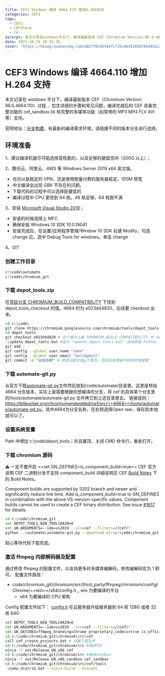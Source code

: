 ```yaml
---
title: CEF3 Windows 编译 4664.110 增加H.264支持
categories: CEF3
tags:
  - CEF3
  - CEFSharp
  - C#
excerpt: 本文记录在windows平台下，编译最新版本 CEF（Chromium Version:96.0.4664.110）过程 ，包含详细的步骤和常见问题，编译完成后的 CEF 具备完整功能的 cef_sandbox.lib 和完整的多媒体功能（如常用的 MP3 MP4 FLV AVI 等）支持。
date: 2021-10-25 20:33:36
cover: "https://hbimg.huabanimg.com/e82770c95fdefcf35246432658f85d45a12a4ce75c2f-L5VcKL_fw658/format/webp"
---
```


# CEF3 Windows 编译 4664.110 增加 H.264 支持

本文记录在 windows 平台下，编译最新版本 CEF（Chromium Version: 96.0.4664.110）过程 ，包含详细的步骤和常见问题，编译完成后的 CEF 具备完整功能的 cef_sandbox.lib 和完整的多媒体功能（如常用的 MP3 MP4 FLV AVI 等）支持。

官网地址：[分支构建](https://bitbucket.org/chromiumembedded/cef/wiki/BranchesAndBuilding.md#markdown-header-development)，有最新的编译需求环境，请根据不同的版本分支进行选择。

## 环境准备

1、建议编译机器尽可能选择高性能的，以及足够的硬盘空间（200G 以上）；

2、腾讯云、阿里云、AWS 等 Windows Server 2019 x64 英文版。

- 也可以是稳定的 VPN，还是使用按量付费的服务器稳定。100M 带宽
- 中文编译会出现 GBK 不存在的问题。
- 下载代码的过程中可以选择配置低的
- 编译过程中 CPU 更改到 64 核。48 核足够，64 核跑不满

3、安装 [Microsoft Visual Studio 2019](https://aka.ms/vs/16/release/vs_community.exe)；

- 安装的时候选择上 MFC
- 确保安装 Windows 10 SDK 10.0.19041
- 安装完成后，在设置/应用程序管理/Window 10 SDK 右键 Modify，勾选 change 后，选中 Debug Tools for windows。单击 change

4、GIT

### 创建工作目录

```bash
c:\code\automate
c:\code\chromium_git
```

### 下载 depot_tools.zip

在[项目分支 CHROMIUM_BUILD_COMPATIBILITY](https://bitbucket.org/chromiumembedded/cef/src/4664/CHROMIUM_BUILD_COMPATIBILITY.txt) 下找到 depot_tools_checkout 的值。4664 的为 e023d44820，后续要 checkout 出来。

```Bash
cd c:\code\
git clone https://chromium.googlesource.com/chromium/tools/depot_tools.git
cd depot_tools
git checkout e023d44820 # 这个值为上面 CHROMIUM_BUILD_COMPATIBILITY 中 depot_tools_checkout 对应的值
.\update_depot_tools.bat #运行 "update_depot_tools.bat" 自动安装 Python 与 Git.
git add .
git config --global user.name "name"
git config --global user.email "mail@gmail"
git commit -m "安装依赖" # 把变动提交到git暂存，否则后续更新代码的时候报错
```

### 下载 automate-git.py

从官方下载[automate-git.py](https://bitbucket.org/chromiumembedded/cef/src/4664/tools/automate/automate-git.py)文件然后放到/code/automate/目录里。这里是特指 4664 分支版本，实际上是需要根据你想编译的分支，将 cef 的具体某个分支里的/tools/automate/automate-git.py 文件拷贝到上述目录里去。
链接规则：<https://bitbucket.org/chromiumembedded/cef/src/==4664==/tools/automate/automate-git.py>。其中4664为分支名称，在右侧选择Open raw，保存到本地就可以了。

### 设置系统变量

Path 中增加 c:\code\depot_tools；并且置顶。关闭 CMD 命令行，重新打开。

### 下载 chromium 源码

⚠️ 一定不要开启 ==set GN_DEFINES=is_component_build=true== CEF 官方说明 CEF 二进制分发不支持 component_build 详细说明见 CEF [Build Notes](https://bitbucket.org/chromiumembedded/cef/wiki/BranchesAndBuilding.md) 下的 Build Notes。

Component builds are supported by 3202 branch and newer and significantly reduce link time. Add is_component_build=true to GN_DEFINES in combination with the above VS-version-specific values. Component builds cannot be used to create a CEF binary distribution. See issue [#1617](https://bitbucket.org/chromiumembedded/cef/issues/1617#comment-38074395) for details.

```bash
cd c:\code\chromium_git
set DEPOT_TOOLS_WIN_TOOLCHAIN=0
set GN_ARGUMENTS=--ide=vs2019 --sln=cef --filters=//cef/*
python ..\automate\automate-git.py --download-dir=c:\code\chromium_git --depot-tools-dir=c:\code\depot_tools --no-distrib --no-build --branch=4664
```

耐心等待代码下载完成。

### 激活 ffmpeg 内部解码器及配置

通过修改 ffmpeg 的配置文件，以支持更多的多媒体编解码，修改编解码宏为 1 即可。
配置文件路径：

- code/chromium_git/chromium/src/third_party/ffmpeg/chromium/config/Chrome/==win==/x64/config.h
  _ win 为要编译的平台
  - x64 为要编译的 CPU 架构

Config 配置文件如下：
[config.h](https://gist.github.com/neostfox/0987b1d30a384d467db3a5ba166b4dfe)
在云服务器升级服务器到 64 核 128G 或者 32 核 64G

```bash
set DEPOT_TOOLS_WIN_TOOLCHAIN=0
set GN_ARGUMENTS=--ide=vs2019 --sln=cef --filters=//cef/*
set GN_DEFINES=ffmpeg_branding=Chrome proprietary_codecs=true is_official_build=true
cd c:\code\chromium_git\chromium\src\cef
call cef_create_projects.bat # 创建工程文件
cd c:/code/chromium_git/chromium/src #编译CEF
ninja -C out/Release_GN_x86 cef
cd c:/code/chromium_git/chromium/src #编译sandbox
ninja -C out/Release_GN_x86_sandbox cef_sandbox
cd c:/code/chromium_git/chromium/src/cef/tools
.\make_distrib.bat --ninja-build --minimal
```
